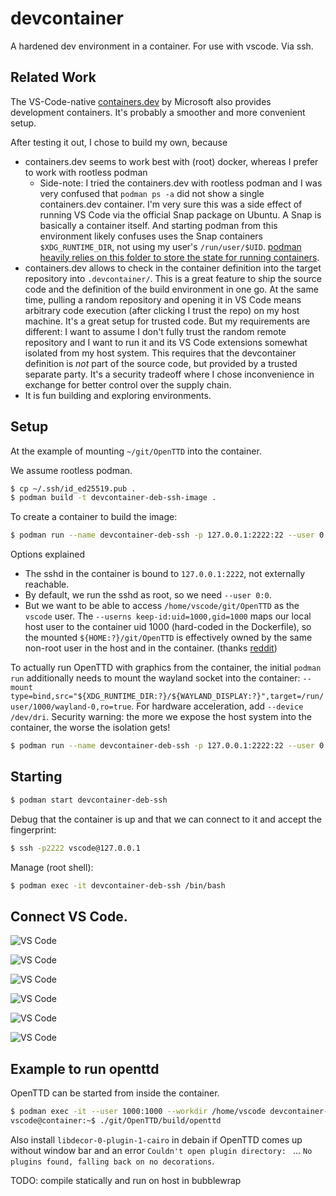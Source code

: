 # devcontainer

A hardened dev environment in a container. For use with vscode. Via ssh.

## Related Work

The VS-Code-native [containers.dev](https://containers.dev) by Microsoft also provides development containers.
It's probably a smoother and more convenient setup.

After testing it out, I chose to build my own, because

* containers.dev seems to work best with (root) docker, whereas I prefer to work with rootless podman
  * Side-note: I tried the containers.dev with rootless podman and I was very confused that `podman ps -a` did not show a single containers.dev container.
  I'm very sure this was a side effect of running VS Code via the official Snap package on Ubuntu.
  A Snap is basically a container itself.
  And starting podman from this environment likely confuses uses the Snap containers `$XDG_RUNTIME_DIR`, not using my user's `/run/user/$UID`.
  [podman heavily relies on this folder to store the state for running containers](https://www.redhat.com/en/blog/sudo-rootless-podman).
* containers.dev allows to check in the container definition into the target repository into `.devcontainer/`.
This is a great feature to ship the source code and the definition of the build environment in one go.
At the same time, pulling a random repository and opening it in VS Code means arbitrary code execution (after clicking I trust the repo) on my host machine.
It's a great setup for trusted code.
But my requirements are different: I want to assume I don't fully trust the random remote repository and I want to run it and its VS Code extensions somewhat isolated from my host system.
This requires that the devcontainer definition is *not* part of the source code, but provided by a trusted separate party.
It's a security tradeoff where I chose inconvenience in exchange for better control over the supply chain.
* It is fun building and exploring environments.

## Setup

At the example of mounting `~/git/OpenTTD` into the container.

We assume rootless podman.

```sh
$ cp ~/.ssh/id_ed25519.pub .
$ podman build -t devcontainer-deb-ssh-image .
```

To create a container to build the image:

```sh
$ podman run --name devcontainer-deb-ssh -p 127.0.0.1:2222:22 --user 0:0 --userns keep-id:uid=1000,gid=1000 --mount type=bind,src=${HOME:?}/git/OpenTTD,target=/home/vscode/git/OpenTTD -d devcontainer-deb-ssh-image
```


Options explained

* The sshd in the container is bound to `127.0.0.1:2222`, not externally reachable.
* By default, we run the sshd as root, so we need `--user 0:0`.
* But we want to be able to access `/home/vscode/git/OpenTTD` as the `vscode` user.
  The `--userns keep-id:uid=1000,gid=1000` maps our local host user to the container uid 1000 (hard-coded in the Dockerfile), so the mounted `${HOME:?}/git/OpenTTD` is effectively owned by the same non-root user in the host and in the container.
  (thanks [reddit](https://www.reddit.com/r/podman/comments/103ut7z/explain_it_like_im_5_whats_the_recommended_way_of/))
  


To actually run OpenTTD with graphics from the container, the initial `podman run` additionally needs to mount the wayland socket into the container: `--mount type=bind,src="${XDG_RUNTIME_DIR:?}/${WAYLAND_DISPLAY:?}",target=/run/user/1000/wayland-0,ro=true`.
For hardware acceleration, add `--device /dev/dri`.
Security warning: the more we expose the host system into the container, the worse the isolation gets!

```sh
$ podman run --name devcontainer-deb-ssh -p 127.0.0.1:2222:22 --user 0:0 --userns keep-id:uid=1000,gid=1000 --mount type=bind,src=${HOME:?}/git/OpenTTD,target=/home/vscode/git/OpenTTD --mount type=bind,src="${XDG_RUNTIME_DIR:?}/${WAYLAND_DISPLAY:?}",target=/run/user/1000/wayland-0,ro=true -e XDG_RUNTIME_DIR=/run/user/1000 -e WAYLAND_DISPLAY=wayland-0 --device /dev/dri -d devcontainer-deb-ssh-image
```


## Starting

```sh
$ podman start devcontainer-deb-ssh
```

Debug that the container is up and that we can connect to it and accept the fingerprint:

```sh
$ ssh -p2222 vscode@127.0.0.1
```

Manage (root shell):

```sh
$ podman exec -it devcontainer-deb-ssh /bin/bash
```

## Connect VS Code.

![VS Code](readme/img/install1.png)

![VS Code](readme/img/install2.png)

![VS Code](readme/img/install3.png)

![VS Code](readme/img/install4.png)

![VS Code](readme/img/connect.png)

![VS Code](readme/img/done.png)


## Example to run openttd

OpenTTD can be started from inside the container.

```sh
$ podman exec -it --user 1000:1000 --workdir /home/vscode devcontainer-deb-ssh /bin/bash
vscode@container:~$ ./git/OpenTTD/build/openttd
```

Also install `libdecor-0-plugin-1-cairo` in debain if OpenTTD comes up without window bar and an error `Couldn't open plugin directory: ` ... `No plugins found, falling back on no decorations`.

TODO: compile statically and run on host in bubblewrap
